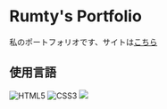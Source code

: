 # Rumty's Portfolio

私のポートフォリオです、サイトは[こちら](https://Rumty.github.io)

## 使用言語
![HTML5](https://img.shields.io/badge/HTML5-E34F26?style=flat&logo=html5&logoColor=white)
![CSS3](https://img.shields.io/badge/CSS3-1572B6?style=flat&logo=css3&logoColor=white)
<img src="https://img.shields.io/badge/-JavaScript-F7DF1E.svg?logo=JavaScript&style=flat">
